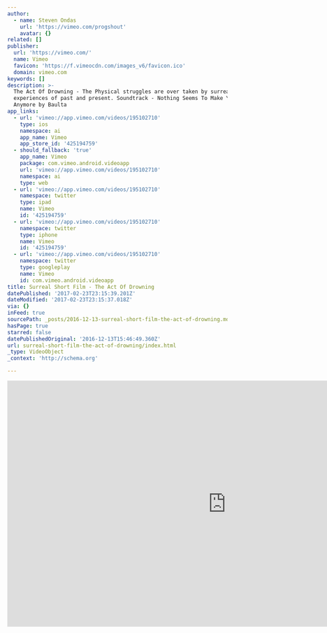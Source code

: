 ```yaml
---
author:
  - name: Steven Ondas
    url: 'https://vimeo.com/progshout'
    avatar: {}
related: []
publisher:
  url: 'https://vimeo.com/'
  name: Vimeo
  favicon: 'https://f.vimeocdn.com/images_v6/favicon.ico'
  domain: vimeo.com
keywords: []
description: >-
  The Act Of Drowning - The Physical struggles are over taken by surreal visual
  experiences of past and present. Soundtrack - Nothing Seems To Make You Smile
  Anymore by Baulta
app_links:
  - url: 'vimeo://app.vimeo.com/videos/195102710'
    type: ios
    namespace: ai
    app_name: Vimeo
    app_store_id: '425194759'
  - should_fallback: 'true'
    app_name: Vimeo
    package: com.vimeo.android.videoapp
    url: 'vimeo://app.vimeo.com/videos/195102710'
    namespace: ai
    type: web
  - url: 'vimeo://app.vimeo.com/videos/195102710'
    namespace: twitter
    type: ipad
    name: Vimeo
    id: '425194759'
  - url: 'vimeo://app.vimeo.com/videos/195102710'
    namespace: twitter
    type: iphone
    name: Vimeo
    id: '425194759'
  - url: 'vimeo://app.vimeo.com/videos/195102710'
    namespace: twitter
    type: googleplay
    name: Vimeo
    id: com.vimeo.android.videoapp
title: Surreal Short Film - The Act Of Drowning
datePublished: '2017-02-23T23:15:39.201Z'
dateModified: '2017-02-23T23:15:37.018Z'
via: {}
inFeed: true
sourcePath: _posts/2016-12-13-surreal-short-film-the-act-of-drowning.md
hasPage: true
starred: false
datePublishedOriginal: '2016-12-13T15:46:49.360Z'
url: surreal-short-film-the-act-of-drowning/index.html
_type: VideoObject
_context: 'http://schema.org'

---
```

<iframe src="https://cdn.embedly.com/widgets/media.html?src=https%3A%2F%2Fplayer.vimeo.com%2Fvideo%2F195102710&amp;url=https%3A%2F%2Fvimeo.com%2F195102710&amp;image=https%3A%2F%2Fi.vimeocdn.com%2Fvideo%2F607293537_1280.jpg&amp;key=b7d04c9b404c499eba89ee7072e1c4f7&amp;type=text%2Fhtml&amp;schema=vimeo" width="1000" height="563" scrolling="no" frameborder="0" allowfullscreen="" style=""></iframe>